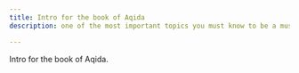 ```yaml
---
title: Intro for the book of Aqida
description: one of the most important topics you must know to be a muslim

---
```


Intro for the book of Aqida.


<!--stackedit_data:
eyJoaXN0b3J5IjpbLTMzMjMwMTkwOF19
-->